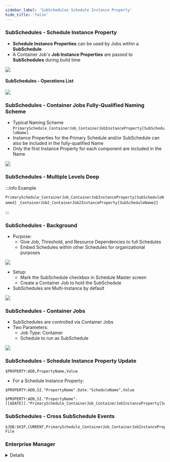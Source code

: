 ```yaml
---
sidebar_label: 'SubSchedules Schedule Instance Property'
hide_title: 'false'
---
```


### SubSchedules - Schedule Instance Property

* **Schedule Instance Properties** can be used by Jobs within a **SubSchedule**
* A Container Job's **Job Instance Properties** are passed to **SubSchedules** during build time

![](../static/imgadvanced/SubSchedule_Instance_Properties_SM.png)

#### SubSchedules - Operations List

![](../static/imgadvanced/multi_instance_subschedule_operations.png)


### SubSchedules - Container Jobs Fully-Qualified Naming Scheme

* Typical Naming Scheme
```PrimarySchedule_ContainerJob_ContainerJobInstanceProperty[SubScheduleName]```  
* Instance Properties for the Primary Schedule and/or SubSchedule can also be included in the fully-qualified Name
* Only the first Instance Property for each component are included in the Name

![](../static/imgadvanced/schedule_selection_info_subschedule_sm.png)


### SubSchedules - Multiple Levels Deep


:::info Example

```PrimarySchedule_ContainerJob_ContainerJobInstanceProperty[SubScheduleNamed]```
```_ContainerJob2_ContainerJob2InstanceProperty[SubScheduleName2]```

:::

### SubSchedules - Background

* Purpose:
    * Give Job, Threshold, and Resource Dependencies to full Schedules
    * Embed Schedules within other Schedules for organizational purposes

![](../static/imgadvanced/subschedule_visualization_advanced.png)

* Setup:
    * Mark the SubSchedule checkbox in Schedule Master screen
    * Create a Container Job to hold the SubSchedule
* SubSchedules are Multi-Instance by default

![](../static/imgadvanced/subschedule_scheduleproperties_sm.png)

### SubSchedules - Container Jobs

* SubSchedules are controlled via Container Jobs
* Two Parameters:
    * Job Type: Container
    * Schedule to run as SubSchedule

![](../static/imgadvanced/subschedule_containerjob_sm.png)

### SubSchedules - Schedule Instance Property Update

```$PROPERTY:ADD,PropertyName,Value```

* For a Schedule Instance Property:

```$PROPERTY:ADD,SI."PropertyName".Date."ScheduleName",Value```

```
$PROPERTY:ADD,SI."PropertyName".[[$DATE]]."PrimarySchedule_ContainerJob_ContainerJobInstanceProperty[SubScheduleName]_ContainerJob2_ContainerJob2Instance[SubSchedule2Name]",Value
```

### SubSchedules - Cross SubSchedule Events

```
$JOB:SKIP,CURRENT,PrimarySchedule_ContainerJob_ContainerJobInstanceProperty[SubScheduleName]_ContainerJob2_ContainerJob2InstanceProperty[SubSchedule2Name],Upload File
```

### Enterprise Manager

<details>

#### SubSchedules - Schedule Instance Property

* **Schedule Instance Properties** can be used by Jobs within a **SubSchedule**
* A Container Job's **Job Instance Properties** are passed to **SubSchedules** during build time  

![](../static/imgadvanced/SubScheduleInstanceProperties.png)

#### SubSchedules - Operations List 

![](../static/imgadvanced/SubScheduleOperationsList.png)

#### Subschedules - Operations Matrix  

![](../static/imgadvanced/SubSchedulesOperationsMatrix.png)

#### SubSchedules - Container Jobs Fully-Qualified Naming Scheme

* Typical Naming Scheme
```PrimarySchedule_ContainerJob_ContainerJobInstanceProperty[SubScheduleName]```  
* Instance Properties for the Primary Schedule and/or SubSchedule can also be included in the fully-qualified Name
* Only the first Instance Property for each component are included in the Name

![](../static/imgadvanced/ContainerJobNames.png)

#### SubSchedules - Multiple Levels Deep

```
PrimarySchedule_ContainerJob_ContainerJobInstanceProperty[SubScheduleNamed]_ContainerJob2_ContainerJob2InstanceProperty[SubScheduleName2]
```  

![](../static/imgadvanced/SubSchedulesMultipleLevels.png)

#### SubSchedules - Background

* Purpose:
    * Give Job, Threshold, and Resource Dependencies to full Schedules
    * Embed Schedules within other Schedules for organizational purposes
* Setup:
    * Mark the SubSchedule checkbox in Schedule Master screen
    * Create a Container Job to hold the SubSchedule
* SubSchedules are Multi-Instance by default

![](../static/imgadvanced/SubScheduleCheckBox.png)

#### SubSchedules - Container Jobs

* SubSchedules are controlled via Container Jobs
* Two Parameters:
    * Job Type: Container
    * Schedule to run as SubSchedule

![](../static/imgadvanced/SubScheduleJobMaster.png)

#### SubSchedules - Schedule Instance Property Update

```$PROPERTY:ADD,PropertyName,Value```

* For a Schedule Instance Property:

```$PROPERTY:ADD,SI."PropertyName".Date."ScheduleName",Value```

```
$PROPERTY:ADD,SI."PropertyName".[[$DATE]]."PrimarySchedule_ContainerJob_ContainerJobInstanceProperty[SubScheduleName]_ContainerJob2_ContainerJob2Instance[SubSchedule2Name]",Value
```

#### SubSchedules - Cross SubSchedule Events

```
$JOB:SKIP,CURRENT,PrimarySchedule_ContainerJob_ContainerJobInstanceProperty[SubScheduleName]_ContainerJob2_ContainerJob2InstanceProperty[SubSchedule2Name],Upload File
```

</details>